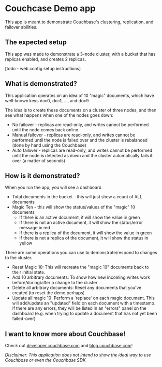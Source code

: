 # Couchcase Demo app

This app is meant to demonstrate Couchbase's clustering, replication, and failover abilities.

## The expected setup

This app was made to demonstrate a 3-node cluster, with a bucket that has replicas enabled, and creates 2 replicas.

[todo - web.config setup instructions]

## What is demonstrated?

This application operates on an idea of 10 "magic" documents, which have well-known keys doc0, doc1, ..., and doc9.

The idea is to create these documents on a cluster of three nodes, and then see what happens when one of the nodes goes down:

* No failover - replicas are read-only, and writes cannot be performed until the node comes back online
* Manual failover - replicas are read-only, and writes cannot be performed until the node is failed over and the cluster is rebalanced (done by hand using the Couchbase)
* Auto failover - replicas are read-only, and writes cannot be performed until the node is detected as down and the cluster automatically fails it over (a matter of seconds)

## How is it demonstrated?

When you run the app, you will see a dashboard:

* Total documents in the bucket - this will just show a count of ALL documents
* Magic Ten - this will show the status/values of the "magic" 10 documents
  * If there is an active document, it will show the value in green
  * If there is not an active document, it will show the status/error message in red
  * If there is a replica of the document, it will show the value in green
  * If there is not a replica of the document, it will show the status in yellow

There are some operations you can use to demonstrate/respond to changes to the cluster.

* Reset Magic 10: This will recreate the "magic 10" documents back to their initial state.
* Add 10 arbitrary documents: To show how new incoming writes work before/during/after a change to the cluster
* Delete all arbitrary documents: Reset any documents that you've created (to reset the demo perhaps)
* Update all magic 10: Perform a 'replace' on each magic document. This will add/update an "updated" field on each document with a timestamp. If there are any errors, they will be listed in an "errors" panel on the dashboard (e.g. when trying to update a document that has not yet been failed-over)

## I want to know more about Couchbase!

Check out [developer.couchbase.com](http://developer.couchbase.com) and [blog.couchbase.com](http://blog.couchbase.com)!

*Disclaimer: This application does not intend to show the ideal way to use Couchbase or even the Couchbase SDK.*

